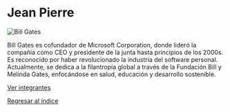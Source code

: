 # Jean Pierre

![Bill Gates](gates.jpeg)

Bill Gates es cofundador de Microsoft Corporation, donde lideró la compañía como CEO y presidente de la junta hasta principios de los 2000s. Es reconocido por haber revolucionado la industria del software personal. Actualmente, se dedica a la filantropía global a través de la Fundación Bill y Melinda Gates, enfocándose en salud, educación y desarrollo sostenible.

[Ver integrantes](../integrantes.md)

[Regresar al índice](../../proyecto.md)
